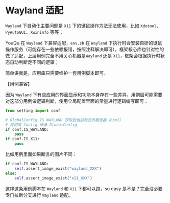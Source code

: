 # Wayland 适配

`Wayland` 下自动化主要问题是 `X11` 下的键鼠操作方法无法使用，比如 `Xdotool`、 `PyAutoGUI`、`Xwininfo` 等等；

YouQu 在 `Wayland` 下兼容适配，`env.sh` 在 `Wayland` 下执行时会安装自研的键鼠操作服务（可能存在一些依赖报错，按照注释解决即可），框架核心库也针对性的做了适配，上层用例完全不用关心机器是`Wayland`  还是 `X11`，框架会根据执行时状态自动判断走不同的逻辑；

简单讲就是，应用库只需要维护一套用例脚本即可。

【用例兼容】

因为 `Wayland` 下有些应用的界面显示和功能本身存在一些差异，用例层可能需要对这部分用例做逻辑判断，使用全局配置里面的常量进行逻辑编写即可：

```python
from setting import conf

# GlobalConfig.IS_WAYLAND 获取到当前的显示服务器（bool）
# 应用库 Config 继承 GlobalConfig
if conf.IS_WAYLAND:
    pass
if conf.IS_X11:
    pass
```

比如用例里面如果断言的图片不同：

```python
if conf.IS_WAYLAND:
    self.assert_image_exist("wayland_XXX")
else:
    self.assert_image_exist("x11_XXX")
```

这样这条用例脚本在 `Wayland` 和 `X11` 下都可以跑，so easy 是不是？完全没必要专门拉新分支进行 `Wayland` 适配。
